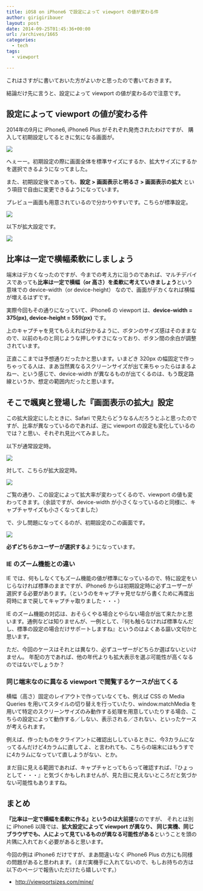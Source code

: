 ```yaml
---
title: iOS8 on iPhone6 で設定によって viewport の値が変わる件
author: girigiribauer
layout: post
date: 2014-09-25T01:45:36+00:00
url: /archives/1665
categories:
  - tech
tags:
  - viewport

---
```

これはさすがに書いておいた方がよいかと思ったので書いておきます。

結論だけ先に言うと、設定によって viewport の値が変わるので注意です。

## 設定によって viewport の値が変わる件

2014年の9月に iPhone6, iPhone6 Plus がそれぞれ発売されたわけですが、 購入して初期設定してるときに気になる画面が。

![][1]

へぇーー。初期設定の際に画面全体を標準サイズにするか、拡大サイズにするかを選択できるようになってました。

また、初期設定後であっても、**設定 > 画面表示と明るさ > 画面表示の拡大** という項目で自由に変更できるようになっています。

プレビュー画面も用意されているので分かりやすいです。こちらが標準設定。

![][2]

以下が拡大設定です。

![][3]

## 比率は一定で横幅柔軟にしましょう

端末はデカくなったのですが、今までの考え方に沿うのであれば、マルチデバイスであっても**比率は一定で横幅（or 高さ）を柔軟に考えていきましょう**という意味での device-width（or device-height） なので、画面がデカくなれば横幅が増えるはずです。

実際今回もその通りになっていて、iPhone6 の viewport は、**device-width = 375(px), device-height = 559(px)** です。

上のキャプチャを見てもらえれば分かるように、ボタンのサイズ感はそのままなので、以前のものと同じような押しやすさになっており、ボタン間の余白が調整されています。

正直ここまでは予想通りだったかと思います。いまどき 320px の幅固定で作っちゃってる人は、まあ当然異なるスクリーンサイズが出て来ちゃったらはまるよねー、という感じで、device-width が異なるものが出てくるのは、もう既定路線というか、想定の範囲内だったと思います。

## そこで颯爽と登場した『画面表示の拡大』設定

この拡大設定にしたときに、Safari で見たらどうなるんだろうとふと思ったのですが、比率が異なっているのであれば、逆に viewport の設定も変化しているのでは？と思い、それぞれ見比べてみました。

以下が通常設定時。

![][4]

対して、こちらが拡大設定時。

![][5]

ご覧の通り、この設定によって拡大率が変わってくるので、viewport の値も変わってきます。（余談ですが、device-width が小さくなっているのと同様に、キャプチャサイズも小さくなってました）

で、少し問題になってくるのが、初期設定のこの画面です。

![][1]

**必ずどちらかユーザーが選択する**ようになっています。

### IE のズーム機能との違い

IE では、何もしなくてもズーム機能の値が標準になっているので、特に設定をいじらなければ標準のままですが、iPhone6 からは初期設定時に必ずユーザーが選択する必要があります。（というのをキャプチャ見せながら書くために再度出荷時にまで戻してキャプチャ取りました・・・）

IE のズーム機能の対応は、おそらくやる場合とやらない場合が出て来たかと思います。通例などは知りませんが、一例として、『何も触らなければ標準なんだし、標準の設定の場合だけサポートしますね』というのはよくある謳い文句かと思います。

ただ、今回のケースはそれとは異なり、必ずユーザーがどちらか選ばないといけません。 年配の方であれば、他の年代よりも拡大表示を選ぶ可能性が高くなるのではないでしょうか？

### 同じ端末なのに異なる viewport で閲覧するケースが出てくる

横幅（高さ）固定のレイアウトで作っていなくても、例えば CSS の Media Queries を用いてスタイルの切り替えを行っていたり、window.matchMedia を用いて特定のスクリーンサイズのみ動作する処理を用意していたりする場合、こちらの設定によって動作する／しない、表示される／されない、といったケースが考えられます。

例えば、作ったものをクライアントに確認出ししているときに、今3カラムになってるんだけど4カラムに直してよ、と言われても、こちらの端末にはもうすでに4カラムになっていて直しようがない、とか。

まだ目に見える範囲であれば、キャプチャとってもらって確認すれば、『ひょっとして・・・』と気づくかもしれませんが、見た目に見えないところだと気づかない可能性もありますね。

## まとめ

**『比率は一定で横幅を柔軟に作る』というのは大前提**なのですが、 それとは別に iPhone6 以降では、**拡大設定によって viewport が異なり、 同じ実機、同じブラウザでも、人によって見ているものが異なる可能性がある**ということを頭の片隅に入れておく必要があると思います。

今回の例は iPhone6 だけですが、まあ間違いなく iPhone6 Plus の方にも同様の問題があると思われます。（まだ実機手に入れてないので、もしお持ちの方は以下のページで報告いただけたら嬉しいです。）

  * <http://viewportsizes.com/mine/>

 [1]: /img/2014/09/iphone6-viewport01.png
 [2]: /img/2014/09/iphone6-viewport02.png
 [3]: /img/2014/09/iphone6-viewport03.png
 [4]: /img/2014/09/iphone6-viewport04.jpg
 [5]: /img/2014/09/iphone6-viewport05.jpg


